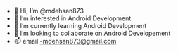 - 👋 Hi, I’m @mdehsan873
- 👀 I’m interested in Android Development
- 🌱 I’m currently learning Android Development
- 💞️ I’m looking to collaborate on Android Developement
- 📫 email -mdehsan873@gmail.com

<!---
mdehsan873/mdehsan873 is a ✨ special ✨ repository because its `README.md` (this file) appears on your GitHub profile.
You can click the Preview link to take a look at your changes.
--->
